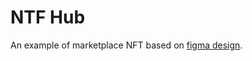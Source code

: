 # NTF Hub

An example of marketplace NFT based on [figma design](https://www.figma.com/community/file/1268100719044054170/landing-page-nft-nft-market-ui-design-kit).
